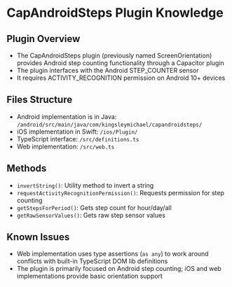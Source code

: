 # CapAndroidSteps Plugin Knowledge

## Plugin Overview
- The CapAndroidSteps plugin (previously named ScreenOrientation) provides Android step counting functionality through a Capacitor plugin
- The plugin interfaces with the Android STEP_COUNTER sensor
- It requires ACTIVITY_RECOGNITION permission on Android 10+ devices

## Files Structure
- Android implementation is in Java: `/android/src/main/java/com/kingsleymichael/capandroidsteps/`
- iOS implementation in Swift: `/ios/Plugin/`
- TypeScript interface: `/src/definitions.ts`
- Web implementation: `/src/web.ts`

## Methods
- `invertString()`: Utility method to invert a string
- `requestActivityRecognitionPermission()`: Requests permission for step counting
- `getStepsForPeriod()`: Gets step count for hour/day/all
- `getRawSensorValues()`: Gets raw step sensor values

## Known Issues
- Web implementation uses type assertions (`as any`) to work around conflicts with built-in TypeScript DOM lib definitions
- The plugin is primarily focused on Android step counting; iOS and web implementations provide basic orientation support 